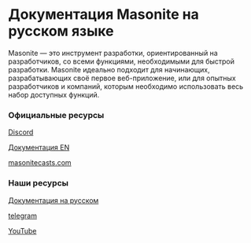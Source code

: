 # Документация Masonite на русском языке

Masonite — это инструмент разработки, ориентированный на разработчиков, со всеми функциями, 
необходимыми для быстрой разработки. Masonite идеально подходит для начинающих, разрабатывающих 
своё первое веб-приложение, или для опытных разработчиков и компаний, которым необходимо использовать 
весь набор доступных функций.

### Официальные ресурсы
[Discord](https://slack.masoniteproject.com/)

[Документация EN](https://docs.masoniteproject.com/)

[masonitecasts.com](masonitecasts.com) 

### Наши ресурсы
[Документация на русском](https://masonite.pro/)

[telegram](https://t.me/django_school)

[YouTube](https://www.youtube.com/c/DjangoSchool) 
